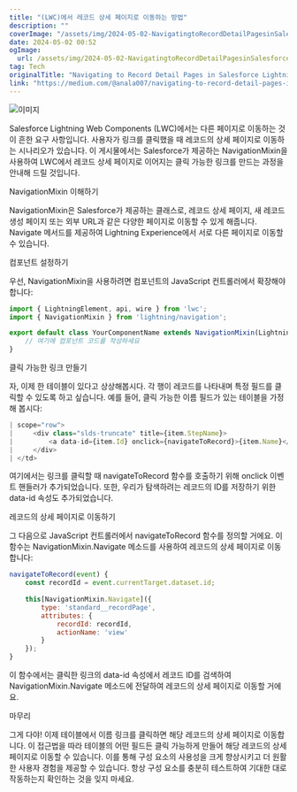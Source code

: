```yaml
---
title: "(LWC)에서 레코드 상세 페이지로 이동하는 방법"
description: ""
coverImage: "/assets/img/2024-05-02-NavigatingtoRecordDetailPagesinSalesforceLightningWebComponentsLWC_0.png"
date: 2024-05-02 00:52
ogImage: 
  url: /assets/img/2024-05-02-NavigatingtoRecordDetailPagesinSalesforceLightningWebComponentsLWC_0.png
tag: Tech
originalTitle: "Navigating to Record Detail Pages in Salesforce Lightning Web Components (LWC)"
link: "https://medium.com/@anala007/navigating-to-record-detail-pages-in-salesforce-lightning-web-components-lwc-cf7bfe3e6e97"
---
```



![이미지](/assets/img/2024-05-02-NavigatingtoRecordDetailPagesinSalesforceLightningWebComponentsLWC_0.png)

Salesforce Lightning Web Components (LWC)에서는 다른 페이지로 이동하는 것이 흔한 요구 사항입니다. 사용자가 링크를 클릭했을 때 레코드의 상세 페이지로 이동하는 시나리오가 있습니다. 이 게시물에서는 Salesforce가 제공하는 NavigationMixin을 사용하여 LWC에서 레코드 상세 페이지로 이어지는 클릭 가능한 링크를 만드는 과정을 안내해 드릴 것입니다.

NavigationMixin 이해하기

NavigationMixin은 Salesforce가 제공하는 클래스로, 레코드 상세 페이지, 새 레코드 생성 페이지 또는 외부 URL과 같은 다양한 페이지로 이동할 수 있게 해줍니다. Navigate 메서드를 제공하여 Lightning Experience에서 서로 다른 페이지로 이동할 수 있습니다.

<div class="content-ad"></div>

컴포넌트 설정하기

우선, NavigationMixin을 사용하려면 컴포넌트의 JavaScript 컨트롤러에서 확장해야 합니다:

```js
import { LightningElement, api, wire } from 'lwc';
import { NavigationMixin } from 'lightning/navigation';

export default class YourComponentName extends NavigationMixin(LightningElement) {
    // 여기에 컴포넌트 코드를 작성하세요
}
```

클릭 가능한 링크 만들기

<div class="content-ad"></div>

자, 이제 한 테이블이 있다고 상상해봅시다. 각 행이 레코드를 나타내며 특정 필드를 클릭할 수 있도록 하고 싶습니다. 예를 들어, 클릭 가능한 이름 필드가 있는 테이블을 가정해 봅시다:

```js
| scope="row">
|     <div class="slds-truncate" title={item.StepName}>
|         <a data-id={item.Id} onclick={navigateToRecord}>{item.Name}</a>
|     </div>
| </td>
```

여기에서는 링크를 클릭할 때 navigateToRecord 함수를 호출하기 위해 onclick 이벤트 핸들러가 추가되었습니다. 또한, 우리가 탐색하려는 레코드의 ID를 저장하기 위한 data-id 속성도 추가되었습니다.

레코드의 상세 페이지로 이동하기

<div class="content-ad"></div>

그 다음으로 JavaScript 컨트롤러에서 navigateToRecord 함수를 정의할 거에요. 이 함수는 NavigationMixin.Navigate 메소드를 사용하여 레코드의 상세 페이지로 이동합니다:

```js
navigateToRecord(event) {
    const recordId = event.currentTarget.dataset.id;
    
    this[NavigationMixin.Navigate]({
        type: 'standard__recordPage',
        attributes: {
            recordId: recordId,
            actionName: 'view'
        }
    });
}
```

이 함수에서는 클릭한 링크의 data-id 속성에서 레코드 ID를 검색하여 NavigationMixin.Navigate 메소드에 전달하여 레코드의 상세 페이지로 이동할 거에요.

마무리

<div class="content-ad"></div>

그게 다야! 이제 테이블에서 이름 링크를 클릭하면 해당 레코드의 상세 페이지로 이동합니다. 이 접근법을 따라 테이블의 어떤 필드든 클릭 가능하게 만들어 해당 레코드의 상세 페이지로 이동할 수 있습니다. 이를 통해 구성 요소의 사용성을 크게 향상시키고 더 원활한 사용자 경험을 제공할 수 있습니다. 항상 구성 요소를 충분히 테스트하여 기대한 대로 작동하는지 확인하는 것을 잊지 마세요.
